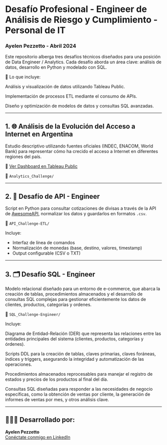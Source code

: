 # **Desafío Profesional - Engineer de Análisis de Riesgo y Cumplimiento** - Personal de IT

### **Ayelen Pezzetto - Abril 2024**

Este repositorio alberga tres desafíos técnicos diseñados para una posición de Data Engineer / Analytics. Cada desafío aborda un área clave: análisis de datos, desarrollo en Python y modelado con SQL.

📂 Lo que incluye:

Análisis y visualización de datos utilizando Tableau Public.

Implementación de procesos ETL mediante el consumo de APIs.

Diseño y optimización de modelos de datos y consultas SQL avanzadas.

---

## 1. 🌐 **Análisis de la Evolución del Acceso a Internet en Argentina**

Estudio descriptivo utilizando fuentes oficiales (INDEC, ENACOM, World Bank) para representar cómo ha crecido el acceso a Internet en diferentes regiones del país.

🔗 [Ver Dashboard en Tableau Public](https://public.tableau.com/app/profile/ayelen.pezzetto/viz/InternetenArgentina_17450770735180/Usuariossuscripciones)

📂 `Analytics_Challenge/`

---

## 2. 🔄 **Desafío de API - Engineer**

Script en Python para consultar cotizaciones de divisas a través de la API de [AwesomeAPI](https://docs.awesomeapi.com.br/), normalizar los datos y guardarlos en formatos `.csv`.

📂 `API_Challenge-ETL/`

Incluye:
- Interfaz de línea de comandos
- Normalización de monedas (base, destino, valores, timestamp)
- Output configurable (CSV o TXT)

---

## 3. 🗂️ **Desafío SQL - Engineer**

Modelo relacional diseñado para un entorno de e-commerce, que abarca la creación de tablas, procedimientos almacenados y el desarrollo de consultas SQL complejas para gestionar eficientemente los datos de clientes, productos, categorías y ordenes.

📂 `SQL_Challenge-Engineer/`

Incluye:

Diagrama de Entidad-Relación (DER) que representa las relaciones entre las entidades principales del sistema (clientes, productos, categorías y órdenes).

Scripts DDL para la creación de tablas, claves primarias, claves foráneas, índices y triggers, asegurando la integridad y automatización de las operaciones.

Procedimientos almacenados reprocesables para manejar el registro de estados y precios de los productos al final del día.

Consultas SQL diseñadas para responder a las necesidades de negocio específicas, como la obtención de ventas por cliente, la generación de informes de ventas por mes, y otros análisis clave.

---

## 🙋🏻‍♀️ **Desarrollado por:**

**Ayelen Pezzetto**  
[Conéctate conmigo en LinkedIn](https://www.linkedin.com/in/aye-pezzetto/)
